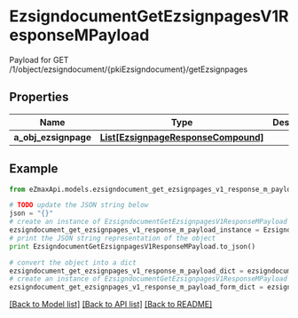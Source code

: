 # EzsigndocumentGetEzsignpagesV1ResponseMPayload

Payload for GET /1/object/ezsigndocument/{pkiEzsigndocument}/getEzsignpages

## Properties
Name | Type | Description | Notes
------------ | ------------- | ------------- | -------------
**a_obj_ezsignpage** | [**List[EzsignpageResponseCompound]**](EzsignpageResponseCompound.md) |  | 

## Example

```python
from eZmaxApi.models.ezsigndocument_get_ezsignpages_v1_response_m_payload import EzsigndocumentGetEzsignpagesV1ResponseMPayload

# TODO update the JSON string below
json = "{}"
# create an instance of EzsigndocumentGetEzsignpagesV1ResponseMPayload from a JSON string
ezsigndocument_get_ezsignpages_v1_response_m_payload_instance = EzsigndocumentGetEzsignpagesV1ResponseMPayload.from_json(json)
# print the JSON string representation of the object
print EzsigndocumentGetEzsignpagesV1ResponseMPayload.to_json()

# convert the object into a dict
ezsigndocument_get_ezsignpages_v1_response_m_payload_dict = ezsigndocument_get_ezsignpages_v1_response_m_payload_instance.to_dict()
# create an instance of EzsigndocumentGetEzsignpagesV1ResponseMPayload from a dict
ezsigndocument_get_ezsignpages_v1_response_m_payload_form_dict = ezsigndocument_get_ezsignpages_v1_response_m_payload.from_dict(ezsigndocument_get_ezsignpages_v1_response_m_payload_dict)
```
[[Back to Model list]](../README.md#documentation-for-models) [[Back to API list]](../README.md#documentation-for-api-endpoints) [[Back to README]](../README.md)


